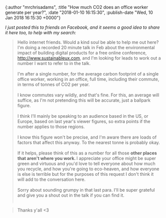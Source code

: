 

{:author "mrchrisadams", :title "How much CO2 does an office worker generate per year?", :date "2018-01-10 16:15:30", :publish-date "Wed, 10 Jan 2018 16:15:30 +0000"}



<!-- content below -->

<div>
<div class="">
<div><em>I just posted this to friends on Facebook, and it seems a good idea to share it here too, to help with my search:</em></div>
<div></div>
</div>
<blockquote>
<div class="">
<div class="_1mf _1mj">Hello internet friends. Would a kind soul be able to help me out here?</div>
<div></div>
</div>
<div class="">
<div class="_1mf _1mj"><span>I'm doing a recorded 20 minute talk in Feb about the environmental impact of building digital products for a free online conference, <a href="http://sustainableux.com/">http://www.sustainableux.com</a>, and I'm looking for leads to work out a number I want to refer to in the talk.</span></div>
</div>
<div class="">
<div class="_1mf _1mj"><span> </span></div>
</div>
<div class="">
<div class="_1mf _1mj"><span>I'm after a single number, for the average carbon footprint of a single office worker, working in an office, full time, including their commute, in terms of tonnes of CO2 per year.</span></div>
</div>
<div class="">
<div class="_1mf _1mj"><span> </span></div>
</div>
<div class="">
<div class="_1mf _1mj"><span>I know commutes vary wildly, and that's fine. For this, an average will suffice, as I'm not pretending this will be accurate, just a ballpark figure.</span></div>
</div>
<div class="">
<div class="_1mf _1mj"><span> </span></div>
</div>
<div class="">
<div class="_1mf _1mj"><span>I think I'll mainly be speaking to an audience based in the US, or Europe, based on last year's viewer figures, so extra points if the number applies to those regions.</span></div>
</div>
<div class="">
<div class="_1mf _1mj"><span> </span></div>
</div>
<div class="">
<div class="_1mf _1mj"><span>I know this figure won't be precise, and I'm aware there are loads of factors that affect this anyway. To the nearest tonne is probably okay.</span></div>
</div>
<div class="">
<div class="_1mf _1mj"><span> </span></div>
</div>
<div class="">
<div class="_1mf _1mj"><span>If it helps, please think of this as a number for all those <strong>other places that aren't where you work. </strong>I appreciate your office might be super green and virtuous and you'd love to tell everyone about how much you recycle, and how you're going to eco-heaven, and how everyone is else is terrible but for the purposes of this request I don't think it will add to the conversation here. </span></div>
</div>
<div class="">
<div class="_1mf _1mj"><span> </span></div>
</div>
<div class="">
<div class="_1mf _1mj"><span>Sorry about sounding grumpy in that last para. I'll be super grateful and give you a shout out in the talk if you can find it.</span></div>
</div>
<div class="">
<div class="_1mf _1mj"><span> </span></div>
</div></blockquote>
<div class="">
<blockquote>
<div class="_1mf _1mj"><span>Thanks y'all &lt;3</span></div></blockquote>
</div>
</div>

